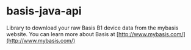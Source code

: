 basis-java-api
==============

Library to download your raw Basis B1 device data from the mybasis website. 
You can learn more about Basis at [http://www.mybasis.com/](http://www.mybasis.com/)


